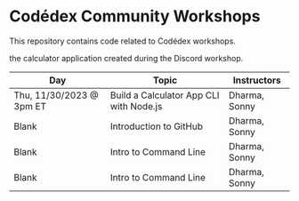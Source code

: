 # Codédex Community Workshops

This repository contains code related to Codédex workshops.

the calculator application created during the Discord workshop.

| Day         | Topic       | Instructors  | 
| ----------- | ----------- | ------------ |
| Thu, 11/30/2023 @ 3pm ET | Build a Calculator App CLI with Node.js | Dharma, Sonny |
| Blank | Introduction to GitHub | Dharma, Sonny |
| Blank | Intro to Command Line | Dharma, Sonny |
| Blank | Intro to Command Line | Dharma, Sonny |

